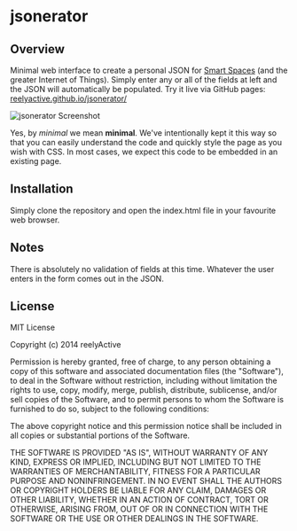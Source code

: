 jsonerator
==========


Overview
--------

Minimal web interface to create a personal JSON for [Smart Spaces](http://smartspac.es) (and the greater Internet of Things).  Simply enter any or all of the fields at left and the JSON will automatically be populated.  Try it live via GitHub pages: [reelyactive.github.io/jsonerator/](http://reelyactive.github.io/jsonerator/)

![jsonerator Screenshot](http://reelyactive.com/images/jsonerator-barnowl.png)

Yes, by _minimal_ we mean __minimal__.  We've intentionally kept it this way so that you can easily understand the code and quickly style the page as you wish with CSS.  In most cases, we expect this code to be embedded in an existing page.


Installation
------------

Simply clone the repository and open the index.html file in your favourite web browser.


Notes
-----

There is absolutely no validation of fields at this time.  Whatever the user enters in the form comes out in the JSON.


License
-------

MIT License

Copyright (c) 2014 reelyActive

Permission is hereby granted, free of charge, to any person obtaining a copy of this software and associated documentation files (the "Software"), to deal in the Software without restriction, including without limitation the rights to use, copy, modify, merge, publish, distribute, sublicense, and/or sell copies of the Software, and to permit persons to whom the Software is furnished to do so, subject to the following conditions:

The above copyright notice and this permission notice shall be included in all copies or substantial portions of the Software.

THE SOFTWARE IS PROVIDED "AS IS", WITHOUT WARRANTY OF ANY KIND, EXPRESS OR 
IMPLIED, INCLUDING BUT NOT LIMITED TO THE WARRANTIES OF MERCHANTABILITY, 
FITNESS FOR A PARTICULAR PURPOSE AND NONINFRINGEMENT. IN NO EVENT SHALL THE 
AUTHORS OR COPYRIGHT HOLDERS BE LIABLE FOR ANY CLAIM, DAMAGES OR OTHER 
LIABILITY, WHETHER IN AN ACTION OF CONTRACT, TORT OR OTHERWISE, ARISING FROM, 
OUT OF OR IN CONNECTION WITH THE SOFTWARE OR THE USE OR OTHER DEALINGS IN 
THE SOFTWARE.

